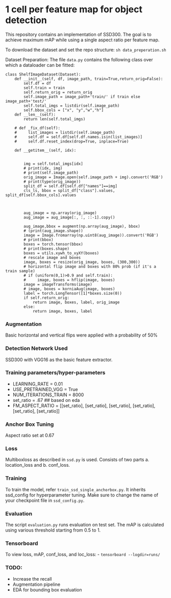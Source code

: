 # 1 cell per feature map for object detection

This repository contains an implementation of SSD300.
The goal is to achieve maximum mAP while using a single aspect ratio per feature map. 

To download the dataset and set the repo structure: `sh data_preperation.sh`
 


Dataset Preparation: The file `data.py` contains the following class over which a dataloader can be fitted:



```
class ShelfImageDataset(Dataset):
    def __init__(self, df, image_path, train=True,return_orig=False):
        self.df = df
        self.train = train
        self.return_orig = return_orig
        self.image_path = image_path+'train/' if train else image_path+'test/'
        self.total_imgs = listdir(self.image_path)
        self.bbox_cols = ["x", "y","w","h"]
    def __len__(self):
        return len(self.total_imgs)

    # def _fix_df(self):
    #     list_images = listdir(self.image_path)
    #     self.df = self.df[self.df.names.isin(list_images)]
    #     self.df.reset_index(drop=True, inplace=True)
        
    def __getitem__(self, idx):

        
        img = self.total_imgs[idx]
        # print(idx, img)
        # print(self.image_path)
        orig_image = Image.open(self.image_path + img).convert('RGB')
        # print(type(orig_image))
        split_df = self.df[self.df["names"]==img]
        cls_ls, bbox = split_df["class"].values, split_df[self.bbox_cols].values
        


        aug_image = np.array(orig_image)
        aug_image = aug_image[:, :, ::-1].copy()

        aug_image,bbox = augment(np.array(aug_image), bbox)
        # (print(aug_image.shape))
        image = Image.fromarray(np.uint8(aug_image)).convert('RGB')
        # print(bbox)
        boxes = torch.tensor(bbox)
        # print(boxes.shape)
        boxes = utils.xywh_to_xyXY(boxes)
        # rescale image and boxes
        image, boxes = resize(orig_image, boxes, (300,300))
        # horizontal flip image and boxes with 80% prob (if it's a train sample)
        # if (uniform(0,1)>0.9 and self.train):
        #     image, boxes = hflip(image, boxes)
        image = imageTransforms(image)
        # image, boxes = korniaAug(image, boxes)
        label = torch.LongTensor([1]*boxes.size(0))
        if self.return_orig:
            return image, boxes, label, orig_image
        else:
            return image, boxes, label

```


### Augmentation
Basic horizontal and vertical flips were applied with a probability of 50%


### Detection Network Used

SSD300 with VGG16 as the basic feature extractor.

### Training parameters/hyper-parameters

- LEARNING_RATE = 0.01
- USE_PRETRAINED_VGG = True
- NUM_ITERATIONS_TRAIN = 8000 
- set_ratio = .67 ## based on eda 
- FM_ASPECT_RATIO = [[set_ratio],
                        [set_ratio],
                        [set_ratio],
                        [set_ratio],
                        [set_ratio],
                        [set_ratio]]

### Anchor Box Tuning
Aspect ratio set at 0.67

### Loss
Multiboxloss as described in `ssd.py` is used. Consists of two parts a. location_loss and b. conf_loss.

### Training
To train the model, refer `train_ssd_single_anchorbox.py`.
It inherits ssd_config for hyperparameter tuning. Make sure to change the name of your checkpoint file in `ssd_config.py`. 


### Evaluation

The script `evaluation.py` runs evaluation on test set. The mAP is calculated using various threshold starting from 0.5 to 1.


### Tensorboard
To view loss, mAP, conf_loss, and loc_loss:
    - `tensorboard --logdir=runs/`
    
### TODO:
- Increase the recall 
- Augmentation pipeline
- EDA for bounding box evaluation 
